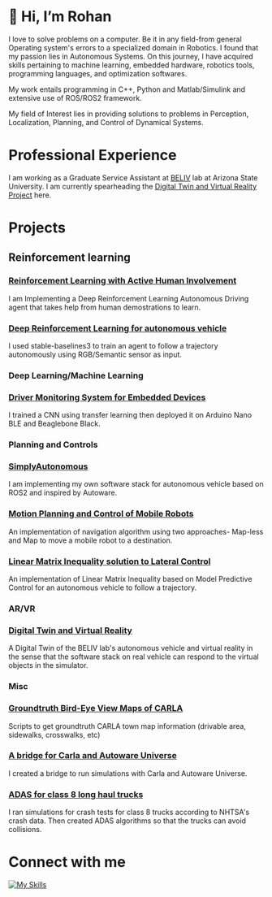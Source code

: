 # 👋 Hi, I’m Rohan #

I love to solve problems on a computer. Be it in any field-from general Operating system's errors to a specialized domain in Robotics. I found that my passion lies in Autonomous Systems. On this journey, I have acquired skills pertaining to machine learning, embedded hardware, robotics tools, programming languages, and optimization softwares.

My work entails programming in C++, Python and Matlab/Simulink and extensive use of ROS/ROS2 framework.

My field of Interest lies in providing solutions to problems in Perception, Localization, Planning, and Control of Dynamical Systems.

# Professional Experience #
I am working as a Graduate Service Assistant at [BELIV](https://faculty.engineering.asu.edu/jzhao/) lab at Arizona State University. I am currently spearheading the [Digital Twin and Virtual Reality Project](https://github.com/rohanNkhaire/carla_autoware_bridge) here.

# Projects #

## Reinforcement learning ##

### [Reinforcement Learning with Active Human Involvement](https://github.com/rohanNkhaire/PVP_CARLA)
I am Implementing a Deep Reinforcement Learning Autonomous Driving agent that takes help from human demostrations to learn.

### [Deep Reinforcement Learning for autonomous vehicle](https://github.com/rohanNkhaire/RL_SB3_carla) ###
I used stable-baselines3 to train an agent to follow a trajectory autonomously using RGB/Semantic sensor as input.

### Deep Learning/Machine Learning ###

### [Driver Monitoring System for Embedded Devices](https://github.com/rohanNkhaire/driver_monitoring_system) ###
I trained a CNN using transfer learning then deployed it on Arduino Nano BLE and Beaglebone Black.

### Planning and Controls ###

### [SimplyAutonomous](https://github.com/rohanNkhaire/SimplyAutonomous) ###
I am implementing my own software stack for autonomous vehicle based on ROS2 and inspired by Autoware.

### [Motion Planning and Control of Mobile Robots](https://github.com/rohanNkhaire/Motion_Planning_Control_Mobile_Robots)
An implementation of navigation algorithm using two approaches- Map-less and Map to move a mobile robot to a destination.

### [Linear Matrix Inequality solution to Lateral Control](https://github.com/rohanNkhaire/LMI-MPC_lateral_control) ###
An implementation of Linear Matrix Inequality based on Model Predictive Control for an autonomous vehicle to follow a trajectory.

### AR/VR ###

### [Digital Twin and Virtual Reality](https://github.com/rohanNkhaire/carla_autoware_bridge) ###
A Digital Twin of the BELIV lab's autonomous vehicle and virtual reality in the sense that the software stack on real vehicle can respond to the virtual objects in the simulator.

### Misc ###

### [Groundtruth Bird-Eye View Maps of CARLA](https://github.com/rohanNkhaire/CARLA_BEV_maps)
Scripts to get groundtruth CARLA town map information (drivable area, sidewalks, crosswalks, etc)

### [A bridge for Carla and Autoware Universe](https://github.com/rohanNkhaire/carla_autoware_bridge) ###
I created a bridge to run simulations with Carla and Autoware Universe.

### [ADAS for class 8 long haul trucks](https://github.com/rohanNkhaire/ADAS_class8_trucks) ###
I ran simulations for crash tests for class 8 trucks according to NHTSA's crash data. Then created ADAS algorithms so that the trucks can avoid collisions.

# Connect with me #
[![My Skills](https://skillicons.dev/icons?i=linkedin)](https://www.linkedin.com/in/rohan-khaire/)




